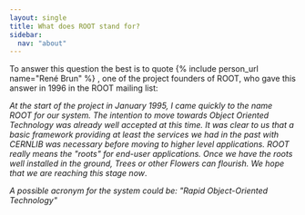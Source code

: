 ```yaml
---
layout: single
title: What does ROOT stand for?
sidebar:
  nav: "about"
---
```



To answer this question the best is to quote {% include person_url name="René Brun" %}
, one of the project founders of ROOT, who gave this answer in 1996 in the ROOT mailing list:

_At the start of the project in January 1995, I came quickly to the name
ROOT for our system. The intention to move towards Object Oriented
Technology was already well accepted at this time. It was clear to us
that a basic framework providing at least the services we had in the
past with CERNLIB was necessary before moving to higher level applications.
ROOT really means the "roots" for end-user applications.
Once we have the roots well installed in the ground, Trees or other
Flowers can flourish. We hope that we are reaching this stage now_.

_A possible acronym for the system could be:_
_"Rapid Object-Oriented Technology"_
